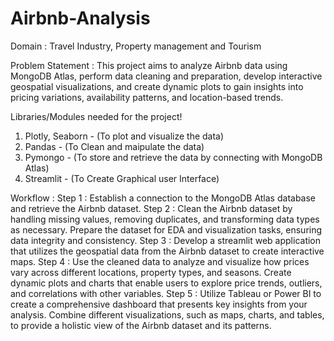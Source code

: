 # Airbnb-Analysis
Domain : Travel Industry, Property management and Tourism

Problem Statement :
This project aims to analyze Airbnb data using MongoDB Atlas, perform data cleaning and preparation, develop interactive geospatial visualizations, and create dynamic plots to gain insights into pricing variations, availability patterns, and location-based trends.

Libraries/Modules needed for the project!

1. Plotly, Seaborn - (To plot and visualize the data)
2. Pandas - (To Clean and maipulate the data)
3. Pymongo - (To store and retrieve the data by connecting with MongoDB Atlas)
4. Streamlit - (To Create Graphical user Interface)

Workflow :
Step 1 :
Establish a connection to the MongoDB Atlas database and retrieve the Airbnb dataset.
Step 2 :
Clean the Airbnb dataset by handling missing values, removing duplicates, and transforming data types as necessary. Prepare the dataset for EDA and visualization tasks, ensuring data integrity and consistency.
Step 3 :
Develop a streamlit web application that utilizes the geospatial data from the Airbnb dataset to create interactive maps.
Step 4 :
Use the cleaned data to analyze and visualize how prices vary across different locations, property types, and seasons. Create dynamic plots and charts that enable users to explore price trends, outliers, and correlations with other variables.
Step 5 :
Utilize Tableau or Power BI to create a comprehensive dashboard that presents key insights from your analysis. Combine different visualizations, such as maps, charts, and tables, to provide a holistic view of the Airbnb dataset and its patterns.

